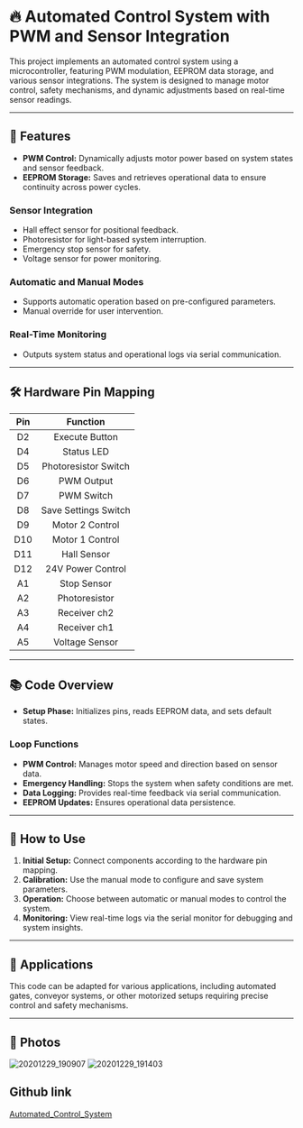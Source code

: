 # 🔥 Automated Control System with PWM and Sensor Integration

This project implements an automated control system using a microcontroller, featuring PWM modulation, EEPROM data storage, and various sensor integrations. The system is designed to manage motor control, safety mechanisms, and dynamic adjustments based on real-time sensor readings.

---

## 🌟 **Features**

- **PWM Control:** Dynamically adjusts motor power based on system states and sensor feedback.
- **EEPROM Storage:** Saves and retrieves operational data to ensure continuity across power cycles.

### **Sensor Integration**

- Hall effect sensor for positional feedback.
- Photoresistor for light-based system interruption.
- Emergency stop sensor for safety.
- Voltage sensor for power monitoring.

### **Automatic and Manual Modes**

- Supports automatic operation based on pre-configured parameters.
- Manual override for user intervention.

### **Real-Time Monitoring**

- Outputs system status and operational logs via serial communication.

---

## 🛠️ **Hardware Pin Mapping**

| **Pin** | **Function**            |
|:-------:|:-----------------------:|
| D2      | Execute Button          |
| D4      | Status LED              |
| D5      | Photoresistor Switch    |
| D6      | PWM Output              |
| D7      | PWM Switch              |
| D8      | Save Settings Switch    |
| D9      | Motor 2 Control         |
| D10     | Motor 1 Control         |
| D11     | Hall Sensor             |
| D12     | 24V Power Control       |
| A1      | Stop Sensor             |
| A2      | Photoresistor           |
| A3      | Receiver ch2            |
| A4      | Receiver ch1            |
| A5      | Voltage Sensor          |

---

## 📚 **Code Overview**

- **Setup Phase:** Initializes pins, reads EEPROM data, and sets default states.

### **Loop Functions**

- **PWM Control:** Manages motor speed and direction based on sensor data.
- **Emergency Handling:** Stops the system when safety conditions are met.
- **Data Logging:** Provides real-time feedback via serial communication.
- **EEPROM Updates:** Ensures operational data persistence.

---

## 🚀 **How to Use**

1. **Initial Setup:** Connect components according to the hardware pin mapping.
2. **Calibration:** Use the manual mode to configure and save system parameters.
3. **Operation:** Choose between automatic or manual modes to control the system.
4. **Monitoring:** View real-time logs via the serial monitor for debugging and system insights.

---

## 🎯 **Applications**

This code can be adapted for various applications, including automated gates, conveyor systems, or other motorized setups requiring precise control and safety mechanisms.

---

## 📸 **Photos**

![20201229_190907](https://github.com/user-attachments/assets/34eb36d3-d4e2-4830-8478-0801c2f72f7b)
![20201229_191403](https://github.com/user-attachments/assets/3ce568cd-cd64-4ef8-afa7-02ad9b83d453)

## Github link

[Automated_Control_System](https://github.com/manoper93/Automated_Control_System/)


